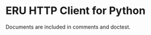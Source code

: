 ERU HTTP Client for Python
==========================

Documents are included in comments and doctest.
